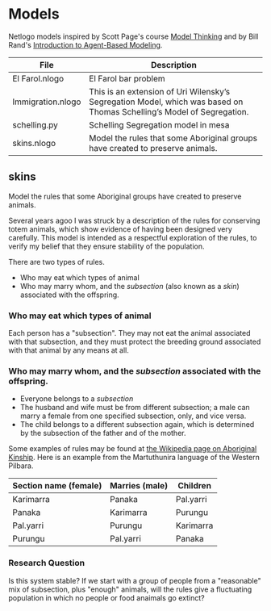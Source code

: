 # Models
Netlogo models inspired by Scott Page's course [Model Thinking](https://www.coursera.org/course/modelthinking) and by Bill Rand's [Introduction to Agent-Based Modeling](https://www.complexityexplorer.org/courses/23-introduction-to-agent-based-modeling).

File|Description
----------------|------------------------------------------------------------------
El Farol.nlogo|El Farol bar problem
Immigration.nlogo|This is an extension of Uri Wilensky’s Segregation Model, which was based on Thomas Schelling’s Model of Segregation. 
schelling.py|Schelling Segregation model in mesa
skins.nlogo|Model the rules that some Aboriginal groups have created to preserve animals.

## skins

Model the rules that some Aboriginal groups have created to preserve animals.

Several years agoo I was struck by a description of the rules for conserving totem animals, which show evidence of having been designed very carefully. This model is intended as a respectful exploration of the rules, to verify my belief that they ensure stability of the population.

There are two types of rules.

 * Who may eat which types of animal
 * Who may marry whom, and the *subsection* (also known as a *skin*) associated with the offspring.

### Who may eat which types of animal

Each person has a "subsection". They may not eat the animal associated with that subsection, and they must protect the breeding ground associated with that animal by any means at all.

### Who may marry whom, and the *subsection* associated with the offspring.

 * Everyone belongs to a *subsection*
 * The husband and wife must be from different subsection; a male can marry a female from one specified subsection, only, and vice versa.
 * The child belongs to a different subsection again, which is determined by the subsection of the father and of the mother.

Some examples of rules may be found at [the Wikipedia page on Aboriginal Kinship](http://en.wikipedia.org/wiki/Australian_Aboriginal_kinship). Here is an example from the Martuthunira language of the Western Pilbara.


|Section name (female)|Marries (male)|Children|
|---------------------|--------------|--------|
|Karimarra|Panaka|Pal.yarri|
|Panaka|Karimarra|Purungu|
|Pal.yarri|Purungu|Karimarra|
|Purungu|Pal.yarri|Panaka|

### Research Question

Is this system stable? If we start with a group of people from a "reasonable" mix of subsection, plus "enough" animals, will the rules give a fluctuating population in which no people or food anaimals go extinct?
